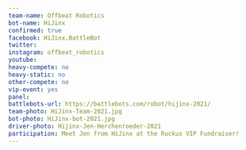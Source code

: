 ```yaml
---
team-name: Offbeat Robotics
bot-name: HiJinx
confirmed: true
facebook: HiJinx.BattleBot
twitter:
instagram: offbeat_robotics
youtube:
heavy-compete: no
heavy-static: no
other-compete: no
vip-event: yes
panel:
battlebots-url: https://battlebots.com/robot/hijinx-2021/
team-photo: HiJinx-Team-2021.jpg
bot-photo: HiJinx-bot-2021.jpg
driver-photo: Hijinx-Jen-Herchenroeder-2021
participation: Meet Jen from HiJinx at the Ruckus VIP Fundraiser!
---
```

